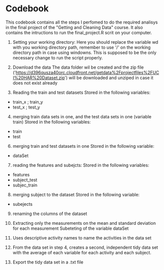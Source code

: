# Codebook
This codebook contains all the steps I perfomed to do the required analisys in the final project of the "Getting and Cleaning Data" course. It also contains the intructions to run the final_project.R scrit on your computer.

1. Setting your working directory:
Here you should replace the variable wd with you working directory path, remember to use '/' on the working directory path in case using windowns. This is supposed to be the only necessary change to run the script properly. 

2. Download the data
The data folder wil be created and the zip file ('https://d396qusza40orc.cloudfront.net/getdata%2Fprojectfiles%2FUCI%20HAR%20Dataset.zip') will be downloaded and unziped in case it does not exist already


3. Reading the train and test datasets
Stored in the following variables:
- train_x ; train_y
- test_x ; test_y

4. merging train data sets in one, and the test data sets in one (variable train)
Stored in the following variables:
- train
- test

6. merging train and test datasets in one
Stored in the following variable:
- dataSet

7. reading the features and subejcts:
Stored in the following variables:
- features
- subject_test
- subjec_train

8. merging subject to the dataset
Stored in the following variable:
- subejects

9. renaming the columns of the dataset

10. Extracting only the measurements on the mean and standard deviation for each measurement
Subeteting of the variable dataSet

11. Uses descriptive activity names to name the activities in the data set

12. From the data set in step 4, creates a second, independent tidy data set with the average of each variable for each activity and each subject.

13. Export the tidy data set in a .txt file
